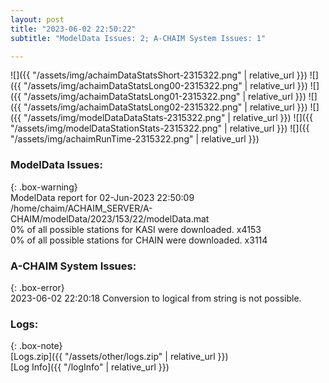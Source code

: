 ```yaml
---
layout: post
title: "2023-06-02 22:50:22"
subtitle: "ModelData Issues: 2; A-CHAIM System Issues: 1"

---
```


![]({{ "/assets/img/achaimDataStatsShort-2315322.png" | relative_url }})
![]({{ "/assets/img/achaimDataStatsLong00-2315322.png" | relative_url }})
![]({{ "/assets/img/achaimDataStatsLong01-2315322.png" | relative_url }})
![]({{ "/assets/img/achaimDataStatsLong02-2315322.png" | relative_url }})
![]({{ "/assets/img/modelDataDataStats-2315322.png" | relative_url }})
![]({{ "/assets/img/modelDataStationStats-2315322.png" | relative_url }})
![]({{ "/assets/img/achaimRunTime-2315322.png" | relative_url }})


### ModelData Issues:  
  
{: .box-warning}  
 ModelData report for 02-Jun-2023 22:50:09   
 /home/chaim/ACHAIM_SERVER/A-CHAIM/modelData/2023/153/22/modelData.mat   
 0% of all possible stations for KASI were downloaded. x4153   
 0% of all possible stations for CHAIN were downloaded. x3114   
  
### A-CHAIM System Issues:  
  
{: .box-error}  
2023-06-02 22:20:18 Conversion to logical from string is not possible.  

### Logs:  
  
{: .box-note}  
[Logs.zip]({{ "/assets/other/logs.zip" | relative_url }})  
[Log Info]({{ "/logInfo" | relative_url }})  
